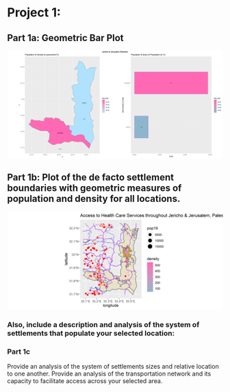 # Project 1:

## Part 1a: Geometric Bar Plot 
![](jer_jer.png)


## Part 1b: Plot of the de facto settlement boundaries with geometric measures of population and density for all locations.

![](defacto_final.png)
### Also, include a description and analysis of the system of settlements that populate your selected location:



### Part 1c

Provide an analysis of the system of settlements sizes and relative location to one another.
Provide an analysis of the transportation network and its capacity to facilitate access across your selected area.
